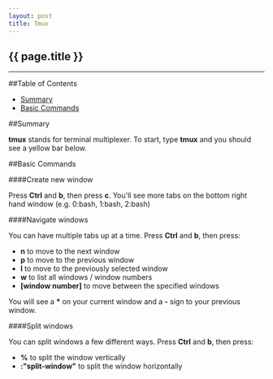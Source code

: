 ```yaml
---
layout: post
title: Tmux
---
```


## {{ page.title }}

- - - -

##Table of Contents

*  [Summary](#summary)
*  [Basic Commands](#basiccommands)

##<a id="summary">Summary</a>

__tmux__ stands for terminal multiplexer.  To start, type __tmux__ and you should see a yellow bar below. 

##<a id="basiccommands">Basic Commands</a>

####<a id="newwindow">Create new window</a>

Press __Ctrl__ and __b__, then press __c__.  You'll see more tabs on the bottom right hand window (e.g. 0:bash, 1:bash, 2:bash)

####<a id="navigatewindow">Navigate windows</a>

You can have multiple tabs up at a time.  Press __Ctrl__ and __b__, then press:

*  __n__ to move to the next window
*  __p__ to move to the previous window
*  __l__ to move to the previously selected window
*  __w__ to list all windows / window numbers
*  __[window number]__ to move between the specified windows

You will see a __*__ on your current window and a __-__ sign to your previous window.

####<a id="splitwindows">Split windows</a>

You can split windows a few different ways.  Press __Ctrl__ and __b__, then press:

*  __%__ to split the window vertically
*  __:"split-window"__ to split the window horizontally
